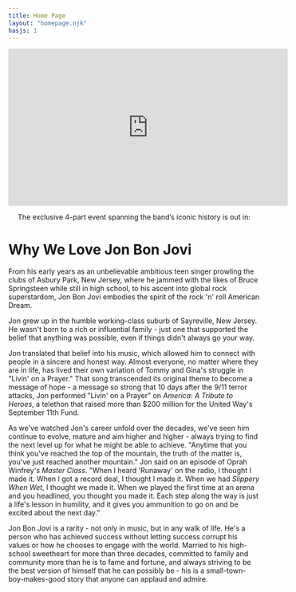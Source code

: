 ```yaml
---
title: Home Page
layout: "homepage.njk"
hasjs: 1
---
```


<div class="documentary">
    <iframe width="560" height="315" src="https://www.youtube.com/embed/lScnabjU6Is?si=l52om-qzKiOzkXky" title="YouTube video player" frameborder="0" allow="accelerometer; autoplay; clipboard-write; encrypted-media; gyroscope; picture-in-picture; web-share" allowfullscreen></iframe>
</div>

<p style="text-align: center;">The exclusive 4-part event spanning the band’s iconic history is out in:</p>
<p id="countdown" class="countdown"></p>

# Why We Love Jon Bon Jovi

From his early years as an unbelievable ambitious teen singer prowling the clubs of Asbury Park, New Jersey, where he jammed with the likes of Bruce Springsteen while still in high school, to his ascent into global rock superstardom, Jon Bon Jovi embodies the spirit of the rock 'n' roll American Dream.

Jon grew up in the humble working-class suburb of Sayreville, New Jersey. He wasn't born to a rich or influential family - just one that supported the belief that anything was possible, even if things didn't always go your way.

Jon translated that belief into his music, which allowed him to connect with people in a sincere and honest way. Almost everyone, no matter where they are in life, has lived their own variation of Tommy and Gina's struggle in "Livin' on a Prayer." That song transcended its original theme to become a message of hope - a message so strong that 10 days after the 9/11 terror attacks, Jon performed "Livin' on a Prayer" on *America: A Tribute to Heroes*, a telethon that raised more than $200 million for the United Way's September 11th Fund.

As we've watched Jon's career unfold over the decades, we've seen him continue to evolve, mature and aim higher and higher - always trying to find the next level up for what he might be able to achieve. "Anytime that you think you've reached the top of the mountain, the truth of the matter is, you've just reached another mountain." Jon said on an episode of Oprah Winfrey's *Master Class*. "When I heard 'Runaway' on the radio, I thought I made it. When I got a record deal, I thought I made it. When we had *Slippery When Wet*, I thought we made it. When we played the first time at an arena and you headlined, you thought you made it. Each step along the way is just a life's lesson in humility, and it gives you ammunition to go on and be excited about the next day."

Jon Bon Jovi is a rarity - not only in music, but in any walk of life. He's a person who has achieved success without letting success corrupt his values or how he chooses to engage with the world. Married to his high-school sweetheart for more than three decades, committed to family and community more than he is to fame and fortune, and always striving to be the best version of himself that he can possibly be - his is a small-town-boy-makes-good story that anyone can applaud and admire.

[//]: <> (###Upcoming Shows with Ticketmaster API? - ran out of time to make it work)
<div id="tickemaster"></div>